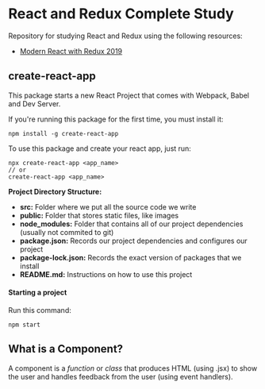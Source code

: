 # React and Redux Complete Study
Repository for studying React and Redux using the following resources:
- [Modern React with Redux 2019](https://www.udemy.com/react-redux/)

## create-react-app
This package starts a new React Project that comes with Webpack, Babel and Dev Server.

If you're running this package for the first time, you must install it:
```
npm install -g create-react-app
```

To use this package and create your react app, just run:
```
npx create-react-app <app_name>
// or
create-react-app <app_name>
```

**Project Directory Structure:**
- **src:** Folder where we put all the source code we write
- **public:** Folder that stores static files, like images
- **node_modules:** Folder that contains all of our project dependencies (usually not commited to git)
- **package.json:** Records our project dependencies and configures our project
- **package-lock.json:** Records the exact version of packages that we install
- **README.md:** Instructions on how to use this project

#### Starting a project
Run this command:
```
npm start
```

## What is a Component?
A component is a *function* or *class* that produces HTML (using .jsx) to show the user and handles feedback from the user (using event handlers).